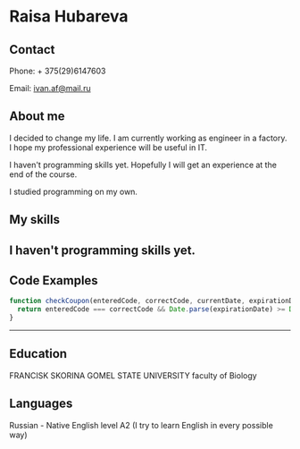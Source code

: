# Raisa Hubareva

## Contact

Phone: + 375(29)6147603

Email:
<ivan.af@mail.ru>

## About me

I decided to change my life. I am currently working as engineer in a  factory. I hope my professional experience will be useful in IT.

I haven't programming skills yet. Hopefully I will get an experience at the end of the course.

I studied programming on my own.

## My skills

I haven't programming skills yet.
------

## Code Examples

```js
function checkCoupon(enteredCode, correctCode, currentDate, expirationDate){
  return enteredCode === correctCode && Date.parse(expirationDate) >= Date.parse(currentDate)
}
```
--------

## Education

FRANCISK SKORINA GOMEL STATE UNIVERSITY
faculty of Biology

## Languages

Russian - Native
English level A2 (I try to learn English in every possible way)
